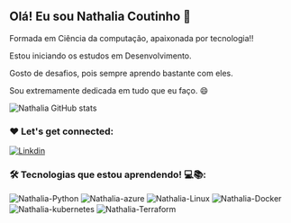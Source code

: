 ## Olá! Eu sou Nathalia Coutinho 👋

Formada em Ciência da computação, apaixonada por tecnologia!!

Estou iniciando os estudos em Desenvolvimento.

Gosto de desafios, pois sempre aprendo bastante com eles.

Sou extremamente dedicada em tudo que eu faço. 😄


 ![Nathalia GitHub stats](https://github-readme-stats.vercel.app/api?username=NathaliaCout&show_icons=true&theme=radical)



### ❤️ Let's get connected:


[![Linkdin](https://img.shields.io/badge/LinkedIn-0077B5?style=for-the-badge&logo=linkedin&logoColor=white)](https://www.linkedin.com/in/nathalia-coutinho-2121aaa1/)


### 🛠️ Tecnologias que estou aprendendo! 💻📚:

<div>
<img align="center" alt="Nathalia-Python" src="https://img.shields.io/badge/Python-14354C?style=for-the-badge&logo=python&logoColor=white"/>

<img align="center" alt="Nathalia-azure" src="https://img.shields.io/badge/Microsoft_Azure-0089D6?style=for-the-badge&logo=microsoft-azure&logoColor=white"/>

<img align="center" alt="Nathalia-Linux" src="https://img.shields.io/badge/Linux-000?style=for-the-badge&logo=linux&logoColor=white"/>

<img align="center" alt="Nathalia-Docker" src="https://img.shields.io/badge/Docker-2496ED?style=for-the-badge&logo=docker&logoColor=white"/>

<img align="center" alt="Nathalia-kubernetes" src="https://img.shields.io/badge/kubernetes-%23326CE5?style=for-the-badge&logo=kubernetes&logoColor=white"/>

<img align="center" alt="Nathalia-Terraform" src="https://img.shields.io/badge/Terraform-844FBA?style=for-the-badge&logo=terraform&logoColor=white"/>

</div>
